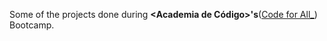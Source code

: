 Some of the projects done during **<Academia de Código>'s**([Code for All_](https://www.linkedin.com/school/wearecodeforall/)) Bootcamp.

